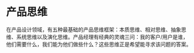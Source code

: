 # 产品思维

在产品设计领域，有五种最基础的产品思维框架：本质思维、相对思维、抽象思维、系统思维以及演化思维。产品经理有经典的灵魂三问：我的客户/用户是谁，他们需要什么，我们能为他们做些什么？这些思维正是希望能寻求该问题的答案。
